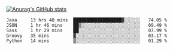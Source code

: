 [![Anurag's GitHub stats](https://github-readme-stats.vercel.app/api?username=sebasphere&count_private=true&theme=tokyonight)](https://github.com/anuraghazra/github-readme-stats)

<!--START_SECTION:waka-->
```text
Java     13 hrs 48 mins  ██████████████████▓░░░░░░   74.05 % 
JSON     1 hr 46 mins    ██▒░░░░░░░░░░░░░░░░░░░░░░   09.49 % 
Sass     1 hr 29 mins    ██░░░░░░░░░░░░░░░░░░░░░░░   07.99 % 
Groovy   35 mins         ▓░░░░░░░░░░░░░░░░░░░░░░░░   03.17 % 
Python   14 mins         ▒░░░░░░░░░░░░░░░░░░░░░░░░   01.29 % 
```
<!--END_SECTION:waka-->
